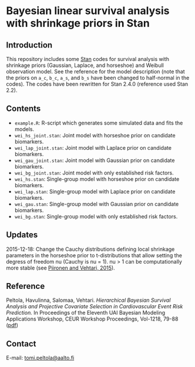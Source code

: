 Bayesian linear survival analysis with shrinkage priors in Stan
===============================================================

Introduction
------------

This repository includes some [Stan][] codes for survival analysis with shrinkage priors (Gaussian, Laplace, and horseshoe) and Weibull observation model. See the reference for the model description (note that the priors on `a_c`, `b_c`, `a_s`, and `b_s` have been changed to half-normal in the codes). The codes have been rewritten for Stan 2.4.0 (reference used Stan 2.2).

  [Stan]: http://mc-stan.org/

Contents
--------

 * `example.R`: R-script which generates some simulated data and fits the models.
 * `wei_hs_joint.stan`: Joint model with horseshoe prior on candidate biomarkers.
 * `wei_lap_joint.stan`: Joint model with Laplace prior on candidate biomarkers.
 * `wei_gau_joint.stan`: Joint model with Gaussian prior on candidate biomarkers.
 * `wei_bg_joint.stan`: Joint model with only established risk factors.
 * `wei_hs.stan`: Single-group model with horseshoe prior on candidate biomarkers.
 * `wei_lap.stan`: Single-group model with Laplace prior on candidate biomarkers.
 * `wei_gau.stan`: Single-group model with Gaussian prior on candidate biomarkers.
 * `wei_bg.stan`: Single-group model with only established risk factors.

Updates
-------

2015-12-18: Change the Cauchy distributions defining local shrinkage parameters in the horseshoe prior to t-distributions that allow setting the degress of freedom nu (Cauchy is nu = 1). nu > 1 can be computationally more stable (see [Piironen and Vehtari, 2015][]).

  [Piironen and Vehtari, 2015]: http://arxiv.org/abs/1508.02502

Reference
---------

Peltola, Havulinna, Salomaa, Vehtari. _Hierarchical Bayesian Survival Analysis and Projective Covariate Selection in Cardiovascular Event Risk Prediction._ In Proceedings of the Eleventh UAI Bayesian Modeling Applications Workshop, CEUR Workshop Proceedings, Vol-1218, 79-88 ([pdf][])

  [pdf]: http://ceur-ws.org/Vol-1218/bmaw2014_paper_8.pdf

Contact
-------

E-mail: tomi.peltola@aalto.fi
